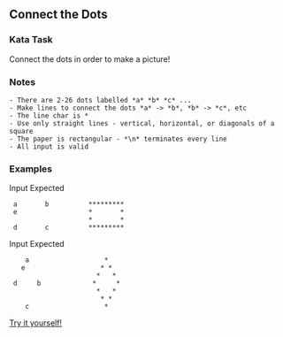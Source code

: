 ## Connect the Dots

### Kata Task

Connect the dots in order to make a picture!

### Notes

    - There are 2-26 dots labelled *a* *b* *c* ...
    - Make lines to connect the dots *a* -> *b*, *b* -> *c*, etc
    - The line char is *
    - Use only straight lines - vertical, horizontal, or diagonals of a square
    - The paper is rectangular - *\n* terminates every line
    - All input is valid

### Examples

Input               Expected

```
 a       b          *********
 e                  *       *
                    *       *
 d       c          *********
```

Input               Expected

``` 
    a                   *
   e                   * *
                      *   *
 d     b             *     *
                      *   *
                       * *
    c                   *
``` 

[Try it yourself!](https://www.codewars.com/kata/5d6a11ab2a1ef8001dd1e817)
